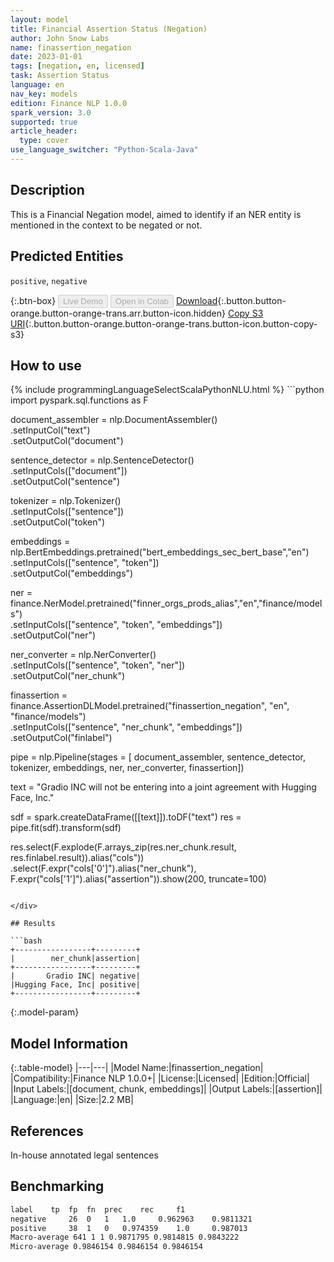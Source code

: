 ```yaml
---
layout: model
title: Financial Assertion Status (Negation)
author: John Snow Labs
name: finassertion_negation
date: 2023-01-01
tags: [negation, en, licensed]
task: Assertion Status
language: en
nav_key: models
edition: Finance NLP 1.0.0
spark_version: 3.0
supported: true
article_header:
  type: cover
use_language_switcher: "Python-Scala-Java"
---
```


## Description

This is a Financial Negation model, aimed to identify if an NER entity is mentioned in the context to be negated or not.

## Predicted Entities

`positive`, `negative`

{:.btn-box}
<button class="button button-orange" disabled>Live Demo</button>
<button class="button button-orange" disabled>Open in Colab</button>
[Download](https://s3.amazonaws.com/auxdata.johnsnowlabs.com/finance/models/finassertion_negation_en_1.0.0_3.0_1672578587267.zip){:.button.button-orange.button-orange-trans.arr.button-icon.hidden}
[Copy S3 URI](s3://auxdata.johnsnowlabs.com/finance/models/finassertion_negation_en_1.0.0_3.0_1672578587267.zip){:.button.button-orange.button-orange-trans.button-icon.button-copy-s3}

## How to use



<div class="tabs-box" markdown="1">
{% include programmingLanguageSelectScalaPythonNLU.html %}
```python
import pyspark.sql.functions as F

document_assembler = nlp.DocumentAssembler()\
    .setInputCol("text")\
    .setOutputCol("document")

sentence_detector = nlp.SentenceDetector() \
    .setInputCols(["document"]) \
    .setOutputCol("sentence")

tokenizer = nlp.Tokenizer()\
    .setInputCols(["sentence"])\
    .setOutputCol("token")

embeddings = nlp.BertEmbeddings.pretrained("bert_embeddings_sec_bert_base","en") \
    .setInputCols(["sentence", "token"]) \
    .setOutputCol("embeddings")

ner = finance.NerModel.pretrained("finner_orgs_prods_alias","en","finance/models")\
    .setInputCols(["sentence", "token", "embeddings"])\
    .setOutputCol("ner")

ner_converter = nlp.NerConverter() \
    .setInputCols(["sentence", "token", "ner"]) \
    .setOutputCol("ner_chunk")

finassertion = finance.AssertionDLModel.pretrained("finassertion_negation", "en", "finance/models")\
    .setInputCols(["sentence", "ner_chunk", "embeddings"])\
    .setOutputCol("finlabel")

pipe = nlp.Pipeline(stages = [ document_assembler, sentence_detector, tokenizer, embeddings, ner, ner_converter, finassertion])

text = "Gradio INC will not be entering into a joint agreement with Hugging Face, Inc."

sdf = spark.createDataFrame([[text]]).toDF("text")
res = pipe.fit(sdf).transform(sdf)

res.select(F.explode(F.arrays_zip(res.ner_chunk.result, 
                                  res.finlabel.result)).alias("cols"))\
                  .select(F.expr("cols['0']").alias("ner_chunk"),
                          F.expr("cols['1']").alias("assertion")).show(200, truncate=100)

```

</div>

## Results

```bash
+-----------------+---------+
|        ner_chunk|assertion|
+-----------------+---------+
|       Gradio INC| negative|
|Hugging Face, Inc| positive|
+-----------------+---------+
```

{:.model-param}
## Model Information

{:.table-model}
|---|---|
|Model Name:|finassertion_negation|
|Compatibility:|Finance NLP 1.0.0+|
|License:|Licensed|
|Edition:|Official|
|Input Labels:|[document, chunk, embeddings]|
|Output Labels:|[assertion]|
|Language:|en|
|Size:|2.2 MB|

## References

In-house annotated legal sentences

## Benchmarking

```bash
label	 tp	 fp	 fn	 prec	 rec	 f1
negative	 26	 0	 1	 1.0	 0.962963	 0.9811321
positive	 38	 1	 0	 0.974359	 1.0	 0.987013
Macro-average 641 1 1 0.9871795 0.9814815 0.9843222
Micro-average 0.9846154 0.9846154 0.9846154
```